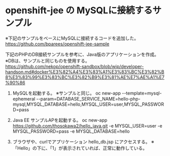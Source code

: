 openshift-jee の MySQLに接続するサンプル
====================
※下記のサンプルをベースにMySQLに接続するコードを追加した。
https://github.com/bparees/openshift-jee-sample

下記のPHPのDB接続サンプルを参考に、Java版のアプリケーションを作成。
※DBは、サンプルと同じものを使用する。
https://github.com/nekop/openshift-sandbox/blob/wip/developer-handson.md#docker%E3%82%A4%E3%83%A1%E3%83%BC%E3%82%B8%E3%83%99%E3%83%BC%E3%82%B9%E3%81%AE%E7%AE%A1%E7%90%86


1. MySQLを起動する。
※サンプルと同じ。
oc new-app --template=mysql-ephemeral --param=DATABASE_SERVICE_NAME=hello-php-mysql,MYSQL_DATABASE=hello,MYSQL_USER=user,MYSQL_PASSWORD=pass

2. Java EE サンプルAPを起動する。
oc new-app https://github.com/thosokawa2/hello_java.git -e MYSQL_USER=user -e MYSQL_PASSWORD=pass -e MYSQL_DATABASE=hello

3. ブラウザや、curlでアプリケーション hello_db.jsp にアクセスする。
※「Hello」の下に、「1」が表示されていれば、正常に動作している。 